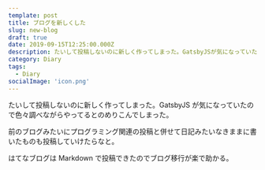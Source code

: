 ```yaml
---
template: post
title: ブログを新しくした
slug: new-blog
draft: true
date: 2019-09-15T12:25:00.000Z
description: たいして投稿しないのに新しく作ってしまった。GatsbyJSが気になっていたので色々調べながらやってるとのめりこんでしまった。
category: Diary
tags:
  - Diary
socialImage: 'icon.png'
---
```


たいして投稿しないのに新しく作ってしまった。GatsbyJS が気になっていたので色々調べながらやってるとのめりこんでしまった。

前のブログみたいにプログラミング関連の投稿と併せて日記みたいなきままに書いたものも投稿していけたらなと。

はてなブログは Markdown で投稿できたのでブログ移行が楽で助かる。
